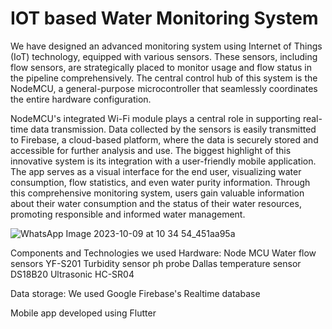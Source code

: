 # IOT based Water Monitoring System 

We have designed an advanced monitoring system using Internet of Things (IoT) technology, equipped with various sensors. These sensors,  including flow sensors, are strategically placed to monitor usage and flow status in the pipeline comprehensively. The central control hub of this system is the NodeMCU, a general-purpose microcontroller that seamlessly coordinates the entire hardware configuration.

 NodeMCU's integrated Wi-Fi module  plays a central role in supporting real-time data transmission. Data collected by the sensors is easily transmitted to Firebase, a cloud-based platform, where the data is securely stored and  accessible for further analysis and use. The biggest highlight of this innovative system is its integration with a user-friendly mobile application. The app serves as a visual interface for the end user, visualizing water consumption, flow statistics, and even water purity information. Through this comprehensive monitoring system, users gain valuable information about their water consumption and the status of their water resources, promoting responsible and informed water management.

 ![WhatsApp Image 2023-10-09 at 10 34 54_451aa95a](https://github.com/Boolean-Hooligans-356/IOT-based-Water-monitoring-system/assets/96923418/f70cd05a-f3e1-4bf9-903a-9c64b661fa34)


Components and Technologies we used 
Hardware:
  Node MCU
  Water flow sensors YF-S201
  Turbidity sensor
  ph probe 
  Dallas temperature sensor DS18B20
  Ultrasonic HC-SR04
  
Data storage:
  We used Google Firebase's Realtime database 

Mobile app developed using Flutter 

